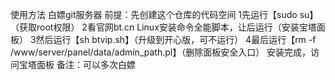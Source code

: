 使用方法 白嫖git服务器 前提：先创建这个仓库的代码空间 1先运行【sudo su】（获取root权限） 2看官网bt.cn Linux安装命令全能脚本，让后运行（安装宝塔面板） 3然后运行【sh btvip.sh】（升级到开心版，可不运行） 4最后运行【rm -f /www/server/panel/data/admin_path.pl】（删除面板安全入口） 安装完成，访问宝塔面板 备注：可以多次白嫖
